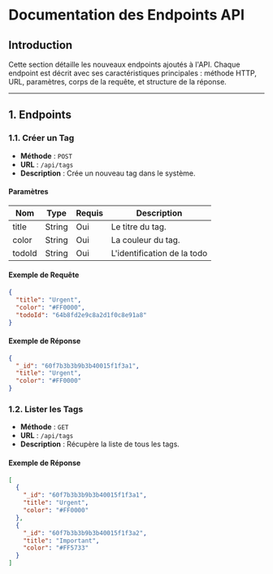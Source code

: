 # **Documentation des Endpoints API**

## **Introduction**
Cette section détaille les nouveaux endpoints ajoutés à l'API. Chaque endpoint est décrit avec ses caractéristiques principales : méthode HTTP, URL, paramètres, corps de la requête, et structure de la réponse.

---

## **1. Endpoints**

### **1.1. Créer un Tag**
- **Méthode** : `POST`
- **URL** : `/api/tags`
- **Description** : Crée un nouveau tag dans le système.

#### **Paramètres**
| Nom   | Type   | Requis | Description                 |
|-------|--------|--------|-----------------------------|
| title | String | Oui    | Le titre du tag.            |
| color | String | Oui    | La couleur du tag.          |
| todoId | String | Oui    | L'identification de la todo |

#### **Exemple de Requête**
```json
{
  "title": "Urgent",
  "color": "#FF0000",
  "todoId": "64b8fd2e9c8a2d1f0c8e91a8"
}
```

#### **Exemple de Réponse**
```json
{
  "_id": "60f7b3b3b9b3b40015f1f3a1",
  "title": "Urgent",
  "color": "#FF0000"
}
```

### **1.2. Lister les Tags**
- **Méthode** : `GET`
- **URL** : `/api/tags`
- **Description** : Récupère la liste de tous les tags.

#### **Exemple de Réponse**
```json
[
  {
    "_id": "60f7b3b3b9b3b40015f1f3a1",
    "title": "Urgent",
    "color": "#FF0000"
  },
  {
    "_id": "60f7b3b3b9b3b40015f1f3a2",
    "title": "Important",
    "color": "#FF5733"
  }
]
```


